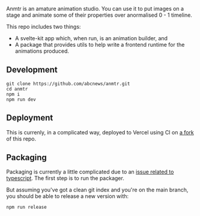 Anmtr is an amature animation studio. You can use it to put images on a stage and animate some of their properties over anormalised 0 - 1 timeline.

This repo includes two things:

- A svelte-kit app which, when run, is an animation builder, and
- A package that provides utils to help write a frontend runtime for the animations produced.

## Development

```
git clone https://github.com/abcnews/anmtr.git
cd anmtr
npm i
npm run dev
```

## Deployment

This is currenly, in a complicated way, deployed to Vercel using CI on [a fork](https://github.com/drzax/anmtr) of this repo.

## Packaging

Packaging is currently a little complicated due to an [issue related to typescript](https://github.com/sveltejs/kit/issues/2040). The first step is to run the packager.

But assuming you've got a clean git index and you're on the main branch, you should be able to release a new version with:

```
npm run release
```
